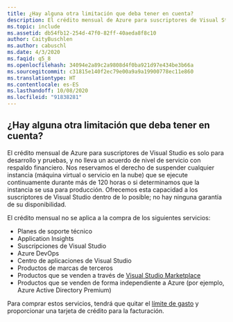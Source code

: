 ```yaml
---
title: ¿Hay alguna otra limitación que deba tener en cuenta?
description: El crédito mensual de Azure para suscriptores de Visual Studio es solo para desarrollo y pruebas, y no lleva un acuerdo de nivel de servicio con respaldo financiero...
ms.topic: include
ms.assetid: db54fb12-254d-47f0-82ff-40aeda8f8c10
author: CaityBuschlen
ms.author: cabuschl
ms.date: 4/3/2020
ms.faqid: q5_8
ms.openlocfilehash: 34094e2a89c2a9808d4f0ba921d97e434be3b66a
ms.sourcegitcommit: c31815e140f2ec79e00a9a9a19900778ec11e860
ms.translationtype: HT
ms.contentlocale: es-ES
ms.lasthandoff: 10/08/2020
ms.locfileid: "91838281"
---
```

## <a name="are-there-any-other-limitations-i-should-be-aware-of"></a>¿Hay alguna otra limitación que deba tener en cuenta?

El crédito mensual de Azure para suscriptores de Visual Studio es solo para desarrollo y pruebas, y no lleva un acuerdo de nivel de servicio con respaldo financiero. Nos reservamos el derecho de suspender cualquier instancia (máquina virtual o servicio en la nube) que se ejecute continuamente durante más de 120 horas o si determinamos que la instancia se usa para producción. Ofrecemos esta capacidad a los suscriptores de Visual Studio dentro de lo posible; no hay ninguna garantía de su disponibilidad.

El crédito mensual no se aplica a la compra de los siguientes servicios:

- Planes de soporte técnico
- Application Insights
- Suscripciones de Visual Studio
- Azure DevOps
- Centro de aplicaciones de Visual Studio
- Productos de marcas de terceros
- Productos que se venden a través de [Visual Studio Marketplace](https://marketplace.visualstudio.com/)
- Productos que se venden de forma independiente a Azure (por ejemplo, Azure Active Directory Premium)

Para comprar estos servicios, tendrá que quitar el [límite de gasto](/azure/billing/billing-spending-limit) y proporcionar una tarjeta de crédito para la facturación.